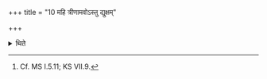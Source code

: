 +++
title = "10 महि त्रीणामवोऽस्तु द्युक्षम्"

+++

<details><summary>थिते</summary>

10. With a group of three verses connected with Prajāpati beginning with mahi trīṇāmavo'stu, na hi teṣāmamā cana, and te hi putrāso aditeḥ he stands near (the Āhavanīya) praising it.[^1]  


[^1]: Cf. MS I.5.11; KS VII.9.
</details>
